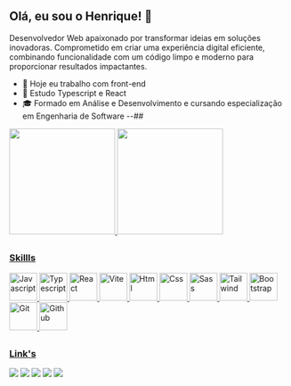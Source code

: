 ## Olá, eu sou o Henrique! 👋


Desenvolvedor Web apaixonado por transformar ideias em soluções inovadoras. Comprometido em criar uma experiência digital eficiente, combinando funcionalidade com um código limpo e moderno para proporcionar resultados impactantes.


- 🔭 Hoje eu trabalho com front-end
- 🌱 Estudo Typescript e React
- 🎓 Formado em Análise e Desenvolvimento e cursando especialização em Engenharia de Software
--##
<div style="display: inline-block;">
  <a href="https://github.com/henrique-griepp">
  <img height="190em" src="https://github-readme-status-henriquecode.vercel.app/api?username=henrique-griepp&show_icons=true&theme=cobalt"/>
  <img height="190em" src="https://github-readme-status-henriquecode.vercel.app/api/top-langs/?username=henrique-griepp&layout=compact&theme=cobalt&show_icons=true&count_private=true"/>
</div>

##
### Skillls

<div>
  <img title="Javascript" alt="Javascript"height="50em" src="https://skillicons.dev/icons?i=js">
  <img title="Typescript" alt="Typescript" height="50em" src="https://skillicons.dev/icons?i=ts">
  <img title="React" alt="React" height="50em" src="https://skillicons.dev/icons?i=react">
  <img title="Vite" alt="Vite" height="50em" src="https://skillicons.dev/icons?i=vite">
  <img title="Html" alt="Html" height="50em" src="https://skillicons.dev/icons?i=html">
  <img title="Css" alt="Css" height="50em" src="https://skillicons.dev/icons?i=css">
  <img title="Sass" alt="Sass" height="50em" src="https://skillicons.dev/icons?i=sass">
  <img title="Tailwind" alt="Tailwind" height="50em" src="https://skillicons.dev/icons?i=tailwind">
  <img title="Bootstrap" alt="Bootstrap" height="50em" src="https://skillicons.dev/icons?i=bootstrap">
  <img title="Git" alt="Git" height="50em" src="https://skillicons.dev/icons?i=git">
  <img title="Github" alt="Github" height="50em" src="https://skillicons.dev/icons?i=github">
</div>



##

### Link's


<div>
    <a title="Github"  href="https://github.com/henrique-griepp" title="teste" target="_blank"><img src="https://img.shields.io/badge/GitHub-100000?style=for-the-badge&logo=github&logoColor=white" target="_blank"></a>
    <a title="Gitlab"  href="https://gitlab.com/henrique-griepp" target="_blank"><img src="https://img.shields.io/badge/GitLab-330F63?style=for-the-badge&logo=gitlab&logoColor=white" target="_blank"></a>
    <a title="Linkdin"  href="https://www.linkedin.com/in/henriquegriepp/" target="_blank"><img src="https://img.shields.io/badge/LinkedIn-0077B5?style=for-the-badge&logo=linkedin&logoColor=white" target="_blank"></a>
    <a title="Site"  href="https://henriquecode.netlify.app/" target="_blank"><img src="https://img.shields.io/badge/website-000000?style=for-the-badge&logo=About.me&logoColor=white" target="_blank"></a>
    <a title="Instagram"  href="https://www.instagram.com/henriquegc.code/" target="_blank"><img src="https://img.shields.io/badge/Instagram-E4405F?style=for-the-badge&logo=instagram&logoColor=white" target="_blank"></a>
<!--   <a  href="" target="_blank"><img src="https://img.shields.io/badge/WhatsApp-25D366?style=for-the-badge&logo=whatsapp&logoColor=white" target="_blank"></a> -->
<!--     <a href="" target="_blank"><img src="https://img.shields.io/badge/Discord-7289DA?style=for-the-badge&logo=discord&logoColor=white" target="_blank"></a> -->
<!--     <a href="" target="_blank"><img src="" target="_blank"></a> -->
<!--     <a href="" target="_blank"><img src="" target="_blank"></a> --> 
</div>




<!--

- 👯 I’m looking to collaborate on ...
- 🤔 I’m looking for help with ...
- 💬 Ask me about ...
- 📫 How to reach me: ...
- 😄 Pronouns: ...
- ⚡ Fun fact: ...
-->

